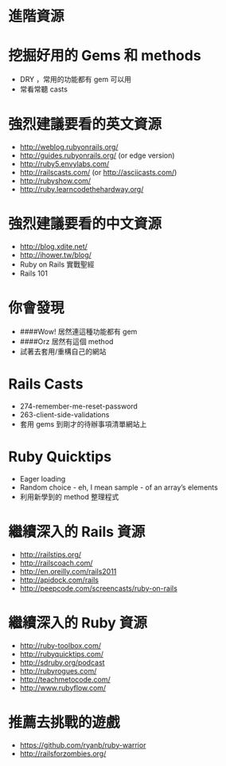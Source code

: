 <!SLIDE center transition=fade>
# 進階資源 #

<!SLIDE bullets incremental>
# 挖掘好用的 Gems 和 methods

* DRY ，常用的功能都有 gem 可以用
* 常看常聽 casts

<!SLIDE bullets incremental>
# 強烈建議要看的英文資源 #

* http://weblog.rubyonrails.org/
* http://guides.rubyonrails.org/ (or edge version)
* http://ruby5.envylabs.com/
* http://railscasts.com/ (or http://asciicasts.com/)
* http://rubyshow.com/
* http://ruby.learncodethehardway.org/

<!SLIDE bullets incremental>
# 強烈建議要看的中文資源 #

* http://blog.xdite.net/
* http://ihower.tw/blog/
* Ruby on Rails 實戰聖經
* Rails 101

<!SLIDE bullets incremental>
# 你會發現 #

* ####Wow! 居然連這種功能都有 gem
* ####Orz 居然有這個 method
* 試著去套用/重構自己的網站

<!SLIDE bullets incremental>
# Rails Casts

* 274-remember-me-reset-password
* 263-client-side-validations
* 套用 gems 到剛才的待辦事項清單網站上

<!SLIDE bullets incremental>
# Ruby Quicktips

* Eager loading
* Random choice - eh, I mean sample - of an array’s elements
* 利用新學到的 method 整理程式

<!SLIDE bullets incremental>
# 繼續深入的 Rails 資源 #

* http://railstips.org/
* http://railscoach.com/
* http://en.oreilly.com/rails2011
* http://apidock.com/rails
* http://peepcode.com/screencasts/ruby-on-rails

<!SLIDE bullets incremental>
# 繼續深入的 Ruby 資源 #

* http://ruby-toolbox.com/
* http://rubyquicktips.com/
* http://sdruby.org/podcast
* http://rubyrogues.com/
* http://teachmetocode.com/
* http://www.rubyflow.com/

<!SLIDE bullets incremental>
# 推薦去挑戰的遊戲 #

* https://github.com/ryanb/ruby-warrior
* http://railsforzombies.org/

